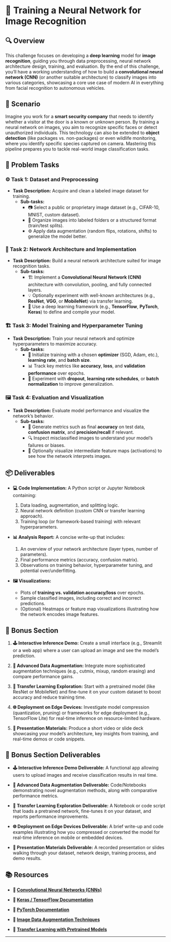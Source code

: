 # 🧠 Training a Neural Network for Image Recognition

## 🔍 Overview
This challenge focuses on developing a **deep learning** model for **image recognition**, guiding you through data preprocessing, neural network architecture design, training, and evaluation. By the end of this challenge, you’ll have a working understanding of how to build a **convolutional neural network (CNN)** (or another suitable architecture) to classify images into various categories, showcasing a core use case of modern AI in everything from facial recognition to autonomous vehicles.

## 🚀 Scenario
Imagine you work for a **smart security company** that needs to identify whether a visitor at the door is a known or unknown person. By training a neural network on images, you aim to recognize specific faces or detect unauthorized individuals. This technology can also be extended to **object detection** (like packages vs. non-packages) or even wildlife monitoring, where you identify specific species captured on camera. Mastering this pipeline prepares you to tackle real-world image classification tasks.

## 📝 Problem Tasks

### ⚙️ Task 1: Dataset and Preprocessing
- **Task Description:** Acquire and clean a labeled image dataset for training.
  - **Sub-tasks:**
    - 📷 Select a public or proprietary image dataset (e.g., CIFAR-10, MNIST, custom dataset).
    - 📂 Organize images into labeled folders or a structured format (train/test splits).
    - ⚙️ Apply data augmentation (random flips, rotations, shifts) to generalize the model better.

### 🔬 Task 2: Network Architecture and Implementation
- **Task Description:** Build a neural network architecture suited for image recognition tasks.
  - **Sub-tasks:**
    - 🏗️ Implement a **Convolutional Neural Network (CNN)** architecture with convolution, pooling, and fully connected layers.
    - 💡 Optionally experiment with well-known architectures (e.g., **ResNet**, **VGG**, or **MobileNet**) via transfer learning.
    - 🔧 Use a deep learning framework (e.g., **TensorFlow**, **PyTorch**, **Keras**) to define and compile your model.

### 🏗️ Task 3: Model Training and Hyperparameter Tuning
- **Task Description:** Train your neural network and optimize hyperparameters to maximize accuracy.
  - **Sub-tasks:**
    - 🚀 Initialize training with a chosen **optimizer** (SGD, Adam, etc.), **learning rate**, and **batch size**.
    - 📊 Track key metrics like **accuracy**, **loss**, and **validation performance** over epochs.
    - 🔄 Experiment with **dropout**, **learning rate schedules**, or **batch normalization** to improve generalization.

### 🖼️ Task 4: Evaluation and Visualization
- **Task Description:** Evaluate model performance and visualize the network’s behavior.
  - **Sub-tasks:**
    - 🤖 Generate metrics such as final **accuracy** on test data, **confusion matrix**, and **precision/recall** if relevant.
    - 🔍 Inspect misclassified images to understand your model’s failures or biases.
    - 📐 Optionally visualize intermediate feature maps (activations) to see how the network interprets images.

## 📦 Deliverables
- **💻 Code Implementation:**
  A Python script or Jupyter Notebook containing:
  1. Data loading, augmentation, and splitting logic.  
  2. Neural network definition (custom CNN or transfer learning approach).  
  3. Training loop (or framework-based training) with relevant hyperparameters.

- **📊 Analysis Report:**
  A concise write-up that includes:
  1. An overview of your network architecture (layer types, number of parameters).  
  2. Final performance metrics (accuracy, confusion matrix).  
  3. Observations on training behavior, hyperparameter tuning, and potential over/underfitting.

- **🖼️ Visualizations:**
  - Plots of **training vs. validation accuracy/loss** over epochs.  
  - Sample classified images, including correct and incorrect predictions.  
  - (Optional) Heatmaps or feature map visualizations illustrating how the network encodes image features.

## 🎁 Bonus Section
1. **🕹️ Interactive Inference Demo:**
   Create a small interface (e.g., Streamlit or a web app) where a user can upload an image and see the model’s prediction.

2. **🔎 Advanced Data Augmentation:**
   Integrate more sophisticated augmentation techniques (e.g., cutmix, mixup, random erasing) and compare performance gains.

3. **🚀 Transfer Learning Exploration:**
   Start with a pretrained model (like ResNet or MobileNet) and fine-tune it on your custom dataset to boost accuracy and reduce training time.

4. **🌐 Deployment on Edge Devices:**
   Investigate model compression (quantization, pruning) or frameworks for edge deployment (e.g., TensorFlow Lite) for real-time inference on resource-limited hardware.

5. **🎥 Presentation Materials:**
   Produce a short video or slide deck showcasing your model’s architecture, key insights from training, and real-time demos or code snippets.

## 🏅 Bonus Section Deliverables
- **🕹️ Interactive Inference Demo Deliverable:**
  A functional app allowing users to upload images and receive classification results in real time.

- **🔎 Advanced Data Augmentation Deliverable:**
  Code/Notebooks demonstrating novel augmentation methods, along with comparative performance metrics.

- **🚀 Transfer Learning Exploration Deliverable:**
  A Notebook or code script that loads a pretrained network, fine-tunes it on your dataset, and reports performance improvements.

- **🌐 Deployment on Edge Devices Deliverable:**
  A brief write-up and code examples illustrating how you compressed or converted the model for real-time inference on mobile or embedded devices.

- **🎥 Presentation Materials Deliverable:**
  A recorded presentation or slides walking through your dataset, network design, training process, and demo results.

## 📚 Resources

- **🔗 [Convolutional Neural Networks (CNNs)](https://cs231n.github.io/convolutional-networks/)**

- **🔗 [Keras / TensorFlow Documentation](https://www.tensorflow.org/)**

- **🔗 [PyTorch Documentation](https://pytorch.org/)**

- **🔗 [Image Data Augmentation Techniques](https://keras.io/api/preprocessing/image/)**

- **🔗 [Transfer Learning with Pretrained Models](https://pytorch.org/tutorials/beginner/finetuning_torchvision_models_tutorial.html)**

---
